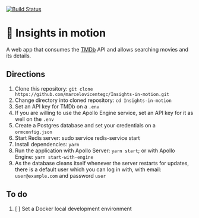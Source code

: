 [![Build Status](https://img.shields.io/travis/marcelovicentegc/Insights-in-motion.svg?branch=master&style=flat-square)](https://travis-ci.org/marcelovicentegc/Insights-in-motion)

# 🎥 Insights in motion

A web app that consumes the [TMDb](https://www.themoviedb.org/ "TMDb's homepage") API and allows searching movies and its details.

## Directions

1. Clone this repository: `git clone https://github.com/marcelovicentegc/Insights-in-motion.git`
2. Change directory into cloned repository: `cd Insights-in-motion`
3. Set an API key for TMDb on a `.env`
4. If you are willing to use the Apollo Engine service, set an API key for it as well on the `.env`
5. Create a Postgres database and set your credentials on a `ormconfig.json`
6. Start Redis server: sudo service redis-service start
7. Install dependencies: `yarn`
8. Run the application with Apollo Server: `yarn start`; or with Apollo Engine: `yarn start-with-engine`
9. As the database cleans itself whenever the server restarts for updates, there is a default user which you can log in with, with email: `user@example.com` and password `user`

## To do

1. [ ] Set a Docker local development environment
